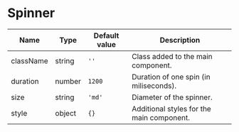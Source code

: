 # Spinner

| Name      | Type   | Default value    | Description                               |
|-----------|--------|------------------|-------------------------------------------|
| className | string | ```''```		      | Class added to the main component.        |
| duration 	| number | ```1200```	      | Duration of one spin (in miliseconds).    |
| size 	    | string | ```'md'```	      | Diameter of the spinner.                  |
| style 	  | object | ```{}```	        | Additional styles for the main component. |
